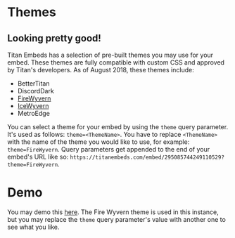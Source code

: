 # Themes
## Looking pretty good!

Titan Embeds has a selection of pre-built themes you may use for your embed. These themes are fully compatible with custom CSS and approved by Titan's developers. As of August 2018, these themes include:

* BetterTitan
* DiscordDark
* [FireWyvern](https://titanembeds.com/static/themes/FireWyvern/promo/promo.png)
* [IceWyvern](https://titanembeds.com/static/themes/IceWyvern/promo/promo.png)
* MetroEdge

You can select a theme for your embed by using the ``theme`` query parameter. It's used as follows:
```theme=<ThemeName>```.
You have to replace ``<ThemeName>`` with the name of the theme you would like to use, for example: ``theme=FireWyvern``. Query parameters get appended to the end of your embed's URL like so: ``https://titanembeds.com/embed/295085744249110529?theme=FireWyvern``.

# Demo

You may demo this [here](https://titanembeds.com/embed/295085744249110529?theme=FireWyvern). The Fire Wyvern theme is used in this instance, but you may replace the ``theme`` query parameter's value with another one to see what you like.
